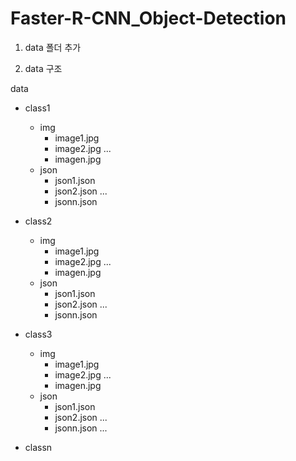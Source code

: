# Faster-R-CNN_Object-Detection

1. data 폴더 추가

2. data 구조

data
- class1
  - img
    - image1.jpg
    - image2.jpg
      ...
    - imagen.jpg
  - json
      - json1.json
      - json2.json
        ...
      - jsonn.json
- class2
  - img
    - image1.jpg
    - image2.jpg
      ...
    - imagen.jpg
  - json
      - json1.json
      - json2.json
        ...
      - jsonn.json
- class3
  - img
    - image1.jpg
    - image2.jpg
      ...
    - imagen.jpg
  - json
      - json1.json
      - json2.json
        ...
      - jsonn.json
 ...
 
- classn
